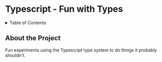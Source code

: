 <a name="readme-top"></a>

# Typescript - Fun with Types

<!-- TABLE OF CONTENTS -->
<details>
  <summary>Table of Contents</summary>
  <ol>
    <li>
      <a href="#about-the-project">About The Project</a>
    </li>
  </ol>
</details>

<!-- ABOUT THE PROJECT -->
## About the Project

Fun experiments using the Typescript type system to do things it probably shouldn't.